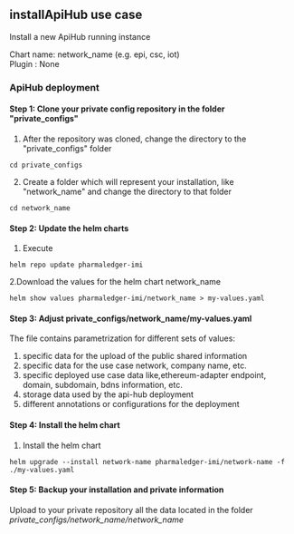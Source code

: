 

## installApiHub use case

Install a new ApiHub running instance

Chart name: network_name (e.g. epi, csc, iot)<br/>
Plugin : None

### ApiHub deployment

#### Step 1: Clone your private config repository in the folder "private_configs"


1. After the repository was cloned, change the directory to the "private_configs" folder
```shell
cd private_configs
```
2. Create a folder which will represent your installation, like "network_name" and change the directory to that folder
```shell
cd network_name
```

#### Step 2: Update the helm charts

1. Execute
```shell
helm repo update pharmaledger-imi
```

2.Download the values for the helm chart network_name
```shell
helm show values pharmaledger-imi/network_name > my-values.yaml
```


#### Step 3: Adjust private_configs/network_name/my-values.yaml

The file contains parametrization for different sets of values:
1. specific data for the upload of the public shared information
2. specific data for the use case network, company name, etc.
3. specific deployed use case data like,ethereum-adapter endpoint, domain, subdomain, bdns information, etc.
4. storage data used by the api-hub deployment
5. different annotations or configurations for the deployment

#### Step 4: Install the helm chart

1. Install the helm chart
```shell
helm upgrade --install network-name pharmaledger-imi/network-name -f ./my-values.yaml
```

#### Step 5: Backup your installation and private information

Upload to your private repository all the data located in the folder _private_configs/network_name/network_name_


